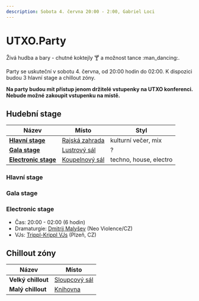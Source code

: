 ```yaml
---
description: Sobota 4. června 20:00 - 2:00, Gabriel Loci
---
```


# UTXO.Party

Živá hudba a bary - chutné koktejly :cocktail: a možnost tance :man\_dancing:.

Party se uskuteční v sobotu 4. června, od 20:00 hodin do 02:00. K dispozici budou 3 hlavní stage a chillout zóny.

**Na party budou mít přístup jenom držitelé vstupenky na UTXO konferenci. Nebude možné zakoupit vstupenku na místě.**

## Hudební stage

| Název                                                          | Místo                                                            | Styl                   |
| -------------------------------------------------------------- | ---------------------------------------------------------------- | ---------------------- |
| ****[**Hlavní stage**](utxo.party.md#hlavni-stage)****         | [Rajská zahrada](../misto-konani/prehled-salu/rajska-zahrada.md) | kulturní večer, mix    |
| ****[**Gala stage**](utxo.party.md#gala-stage)****             | [Lustrový sál](../misto-konani/prehled-salu/lustrovy-sal.md)     | ?                      |
| ****[**Electronic stage**](utxo.party.md#electronic-stage)**** | [Koupelnový sál](../misto-konani/prehled-salu/koupelnovy-sal.md) | techno, house, electro |

### Hlavní stage

### Gala stage

### Electronic stage

* Čas: 20:00 - 02:00 (6 hodin)
* Dramaturgie: [Dmitrij Malyšev](https://www.facebook.com/dmitry.malyshev) (Neo Violence/CZ)
* VJs: [Trippl-Krippl VJs](https://www.facebook.com/tripplkrippl) (Plzeň, CZ)

## **Chillout zóny**

| Název              | Místo                                                          |
| ------------------ | -------------------------------------------------------------- |
| **Velký chillout** | [Sloupcový sál](../misto-konani/prehled-salu/sloupcovy-sal.md) |
| **Malý chillout**  | [Knihovna](../misto-konani/prehled-salu/knihovna.md)           |
